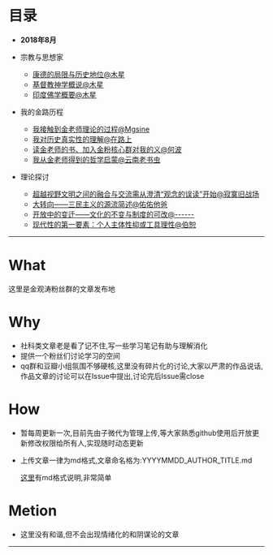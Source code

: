 # 目录
- **2018年8月**
* 宗教与思想家
  * [康德的局限与历史地位@木星](201808/20180802_Muxing_Kant.md)
  * [基督教神学概说@木星](201808/20180803_MuXing_Christianity.md)
  * [印度佛学概要@木星](201808/20180803_MuXing_IndiaBuddhism.md)

* 我的金路历程
  * [我接触到金老师理论的过程@Mgsine](201808/20180804_Mgsine_Myjgt.md)
  * [我对历史真实性的理解@在路上](201808/20180804_ZaiLuSang_Wdlszsxdlj.md)
  * [读金老师的书、加入金粉核心群对我的义@何波](201808/20180804_HeBo_Jrjfq.md)
  * [我从金老师得到的哲学启蒙@云南老书虫](201808/20180804_YNLSC_MyJgtPhilosophy.md)
* 理论探讨
    * [超越视野文明之间的融合与交流需从澄清“观念的误读”开始@寂寞旧战场](201808/20180803_Jmjzc_LAW.md)
    * [大转向——三民主义的源流简述@佑佑他爸](201808/20180804_YYTB_SMZY.md)
    * [开放中的变迁——文化的不变与制度的可改@------](201808/20180804_GangGang_CultureChange.md)
    * [现代性的第一要素：个人主体性抑或工具理性@伯恕](201808/20180804_BoSu_ModrenNO1.md)

---
# What
这里是金观涛粉丝群的文章发布地

# Why
* 社科类文章老是看了记不住,写一些学习笔记有助与理解消化
* 提供一个粉丝们讨论学习的空间
* qq群和豆瓣小组氛围不够硬核,这里没有碎片化的讨论,大家以严肃的作品说话,作品文章的讨论可以在Issue中提出,讨论完后Issue需close

# How
* 暂每周更新一次,目前先由子微代为管理上传,等大家熟悉github使用后开放更新修改权限给所有人,实现随时动态更新
* 上传文章一律为md格式,文章命名格为:YYYYMMDD_AUTHOR_TITLE.md

  [这里](https://www.jianshu.com/p/191d1e21f7ed)有md格式说明,非常简单

# Metion
* 这里没有和谐,但不会出现情绪化的和阴谋论的文章
---
